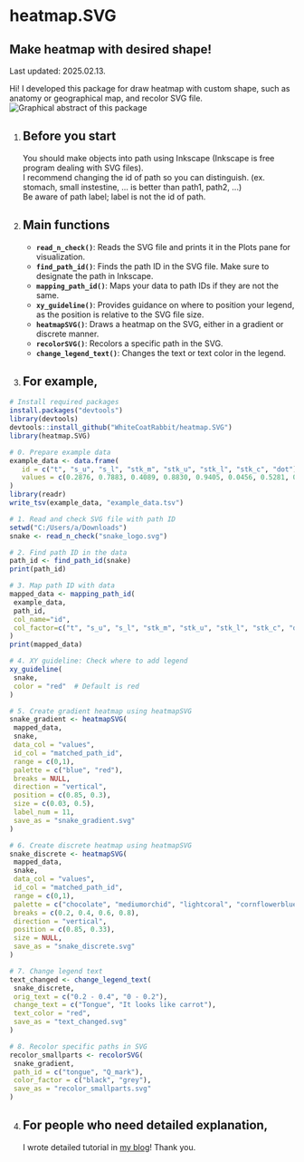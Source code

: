 # heatmap.SVG

Make heatmap with desired shape!
---------------------------------
Last updated: 2025.02.13.

Hi! I developed this package for draw heatmap with custom shape, such as anatomy or geographical map, and recolor SVG file.
![Graphical abstract of this package](https://github.com/WhiteCoatRabbit/heatmap.SVG/blob/master/inst/extdata/heatmapSVG_graphical_abstract.png)

1) Before you start
   ----------------------------------
    You should make objects into path using Inkscape (Inkscape is free program dealing with SVG files).      
    I recommend changing the id of path so you can distinguish. (ex. stomach, small instestine, ... is better than path1, path2, ...)        
    Be aware of path label; label is not the id of path.        

2) Main functions
   ----------------------------------
   - **`read_n_check()`**: Reads the SVG file and prints it in the Plots pane for visualization.
   - **`find_path_id()`**: Finds the path ID in the SVG file. Make sure to designate the path in Inkscape.
   - **`mapping_path_id()`**: Maps your data to path IDs if they are not the same.
   - **`xy_guideline()`**: Provides guidance on where to position your legend, as the position is relative to the SVG file size.
   - **`heatmapSVG()`**: Draws a heatmap on the SVG, either in a gradient or discrete manner.
   - **`recolorSVG()`**: Recolors a specific path in the SVG.
   - **`change_legend_text()`**: Changes the text or text color in the legend.


3) For example,
   ----------------------------------

 ```r
# Install required packages
install.packages("devtools")
library(devtools)
devtools::install_github("WhiteCoatRabbit/heatmap.SVG")
library(heatmap.SVG)

# 0. Prepare example data
example_data <- data.frame(
    id = c("t", "s_u", "s_l", "stk_m", "stk_u", "stk_l", "stk_c", "dot"), 
    values = c(0.2876, 0.7883, 0.4089, 0.8830, 0.9405, 0.0456, 0.5281, 0.8924)
)
library(readr)
write_tsv(example_data, "example_data.tsv")

# 1. Read and check SVG file with path ID
setwd("C:/Users/a/Downloads")
snake <- read_n_check("snake_logo.svg")

# 2. Find path ID in the data
path_id <- find_path_id(snake)
print(path_id)

# 3. Map path ID with data
mapped_data <- mapping_path_id(
  example_data,
  path_id,
  col_name="id",
  col_factor=c("t", "s_u", "s_l", "stk_m", "stk_u", "stk_l", "stk_c", "dot")
)
print(mapped_data)

# 4. XY guideline: Check where to add legend
xy_guideline(
  snake, 
  color = "red"  # Default is red
)

# 5. Create gradient heatmap using heatmapSVG
snake_gradient <- heatmapSVG(
  mapped_data,
  snake,
  data_col = "values",
  id_col = "matched_path_id",
  range = c(0,1),
  palette = c("blue", "red"),
  breaks = NULL,
  direction = "vertical",
  position = c(0.85, 0.3),
  size = c(0.03, 0.5),
  label_num = 11,
  save_as = "snake_gradient.svg"
)

# 6. Create discrete heatmap using heatmapSVG
snake_discrete <- heatmapSVG(
  mapped_data,
  snake,
  data_col = "values",
  id_col = "matched_path_id",
  range = c(0,1),
  palette = c("chocolate", "mediumorchid", "lightcoral", "cornflowerblue", "yellowgreen"),
  breaks = c(0.2, 0.4, 0.6, 0.8),
  direction = "vertical",
  position = c(0.85, 0.33),
  size = NULL,
  save_as = "snake_discrete.svg"
)

# 7. Change legend text
text_changed <- change_legend_text(
  snake_discrete,
  orig_text = c("0.2 - 0.4", "0 - 0.2"),
  change_text = c("Tongue", "It looks like carrot"),
  text_color = "red",
  save_as = "text_changed.svg"
)

# 8. Recolor specific paths in SVG
recolor_smallparts <- recolorSVG(
  snake_gradient,
  path_id = c("tongue", "Q_mark"), 
  color_factor = c("black", "grey"),
  save_as = "recolor_smallparts.svg"
)
```
4) For people who need detailed explanation,
   ----------------------------------
   I wrote detailed tutorial in [my blog](https://miretia.tistory.com/755)!
   Thank you.
